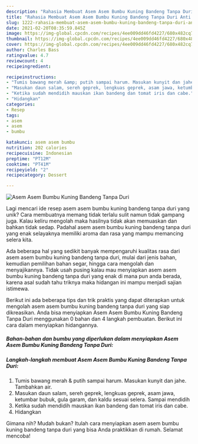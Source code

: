 ```yaml
---
description: "Rahasia Membuat Asem Asem Bumbu Kuning Bandeng Tanpa Duri Anti Gagal"
title: "Rahasia Membuat Asem Asem Bumbu Kuning Bandeng Tanpa Duri Anti Gagal"
slug: 1222-rahasia-membuat-asem-asem-bumbu-kuning-bandeng-tanpa-duri-anti-gagal
date: 2021-02-20T08:35:59.845Z
image: https://img-global.cpcdn.com/recipes/4ee009dd46fd4227/680x482cq70/asem-asem-bumbu-kuning-bandeng-tanpa-duri-foto-resep-utama.jpg
thumbnail: https://img-global.cpcdn.com/recipes/4ee009dd46fd4227/680x482cq70/asem-asem-bumbu-kuning-bandeng-tanpa-duri-foto-resep-utama.jpg
cover: https://img-global.cpcdn.com/recipes/4ee009dd46fd4227/680x482cq70/asem-asem-bumbu-kuning-bandeng-tanpa-duri-foto-resep-utama.jpg
author: Charles Bass
ratingvalue: 4.7
reviewcount: 4
recipeingredient:

recipeinstructions:
- "Tumis bawang merah &amp; putih sampai harum. Masukan kunyit dan jahe. Tambahkan air."
- "Masukan daun salam, sereh geprek, lengkuas geprek, asam jawa, ketumbar bubuk, gula garam, dan kaldu sesuai selera. Sampai mendidih"
- "Ketika sudah mendidih mauskan ikan bandeng dan tomat iris dan cabe."
- "Hidangkan"
categories:
- Resep
tags:
- asem
- asem
- bumbu

katakunci: asem asem bumbu 
nutrition: 202 calories
recipecuisine: Indonesian
preptime: "PT12M"
cooktime: "PT41M"
recipeyield: "2"
recipecategory: Dessert

---
```



![Asem Asem Bumbu Kuning Bandeng Tanpa Duri](https://img-global.cpcdn.com/recipes/4ee009dd46fd4227/680x482cq70/asem-asem-bumbu-kuning-bandeng-tanpa-duri-foto-resep-utama.jpg)

Lagi mencari ide resep asem asem bumbu kuning bandeng tanpa duri yang unik? Cara membuatnya memang tidak terlalu sulit namun tidak gampang juga. Kalau keliru mengolah maka hasilnya tidak akan memuaskan dan bahkan tidak sedap. Padahal asem asem bumbu kuning bandeng tanpa duri yang enak selayaknya memiliki aroma dan rasa yang mampu memancing selera kita.

Ada beberapa hal yang sedikit banyak mempengaruhi kualitas rasa dari asem asem bumbu kuning bandeng tanpa duri, mulai dari jenis bahan, kemudian pemilihan bahan segar, hingga cara mengolah dan menyajikannya. Tidak usah pusing kalau mau menyiapkan asem asem bumbu kuning bandeng tanpa duri yang enak di mana pun anda berada, karena asal sudah tahu triknya maka hidangan ini mampu menjadi sajian istimewa.




Berikut ini ada beberapa tips dan trik praktis yang dapat diterapkan untuk mengolah asem asem bumbu kuning bandeng tanpa duri yang siap dikreasikan. Anda bisa menyiapkan Asem Asem Bumbu Kuning Bandeng Tanpa Duri menggunakan 0 bahan dan 4 langkah pembuatan. Berikut ini cara dalam menyiapkan hidangannya.

<!--inarticleads1-->

##### Bahan-bahan dan bumbu yang diperlukan dalam menyiapkan Asem Asem Bumbu Kuning Bandeng Tanpa Duri:





<!--inarticleads2-->

##### Langkah-langkah membuat Asem Asem Bumbu Kuning Bandeng Tanpa Duri:

1. Tumis bawang merah &amp; putih sampai harum. Masukan kunyit dan jahe. Tambahkan air.
1. Masukan daun salam, sereh geprek, lengkuas geprek, asam jawa, ketumbar bubuk, gula garam, dan kaldu sesuai selera. Sampai mendidih
1. Ketika sudah mendidih mauskan ikan bandeng dan tomat iris dan cabe.
1. Hidangkan




Gimana nih? Mudah bukan? Itulah cara menyiapkan asem asem bumbu kuning bandeng tanpa duri yang bisa Anda praktikkan di rumah. Selamat mencoba!
